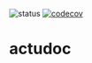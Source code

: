 ![status](https://github.com/zchmielewska/actudoc/actions/workflows/ci.yml/badge.svg)
[![codecov](https://codecov.io/gh/zchmielewska/actudoc/branch/main/graph/badge.svg)](https://codecov.io/gh/zchmielewska/actudoc)

# actudoc
